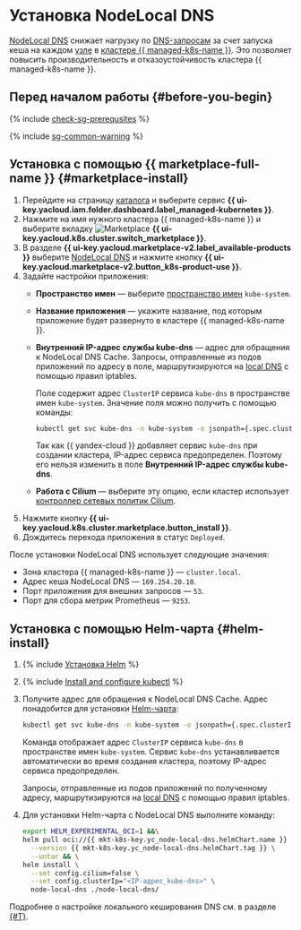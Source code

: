 # Установка NodeLocal DNS

[NodeLocal DNS](/marketplace/products/yc/node-local-dns) снижает нагрузку по [DNS-запросам](../../../glossary/dns.md) за счет запуска кеша на каждом [узле](../../concepts/index.md#node-group) в [кластере {{ managed-k8s-name }}](../../concepts/index.md#kubernetes-cluster). Это позволяет повысить производительность и отказоустойчивость кластера {{ managed-k8s-name }}.

## Перед началом работы {#before-you-begin}

{% include [check-sg-prerequsites](../../../_includes/managed-kubernetes/security-groups/check-sg-prerequsites-lvl3.md) %}

{% include [sg-common-warning](../../../_includes/managed-kubernetes/security-groups/sg-common-warning.md) %}

## Установка с помощью {{ marketplace-full-name }} {#marketplace-install}

1. Перейдите на страницу [каталога](../../../resource-manager/concepts/resources-hierarchy.md#folder) и выберите сервис **{{ ui-key.yacloud.iam.folder.dashboard.label_managed-kubernetes }}**.
1. Нажмите на имя нужного кластера {{ managed-k8s-name }} и выберите вкладку ![Marketplace](../../../_assets/console-icons/shopping-cart.svg) **{{ ui-key.yacloud.k8s.cluster.switch_marketplace }}**.
1. В разделе **{{ ui-key.yacloud.marketplace-v2.label_available-products }}** выберите [NodeLocal DNS](/marketplace/products/yc/node-local-dns) и нажмите кнопку **{{ ui-key.yacloud.marketplace-v2.button_k8s-product-use }}**.
1. Задайте настройки приложения:
   * **Пространство имен** — выберите [пространство имен](../../concepts/index.md#namespace) `kube-system`.
   * **Название приложения** — укажите название, под которым приложение будет развернуто в кластере {{ managed-k8s-name }}.
   * **Внутренний IP-адрес службы kube-dns** — адрес для обращения к NodeLocal DNS Cache. Запросы, отправленные из подов приложений по адресу в поле, маршрутизируются на [local DNS](https://github.com/kubernetes/enhancements/blob/master/keps/sig-network/1024-nodelocal-cache-dns/README.md#iptables-notrack) с помощью правил iptables.

      Поле содержит адрес `ClusterIP` сервиса `kube-dns` в пространстве имен `kube-system`. Значение поля можно получить с помощью команды:

      ```bash
      kubectl get svc kube-dns -n kube-system -o jsonpath={.spec.clusterIP}
      ```

      Так как {{ yandex-cloud }} добавляет сервис `kube-dns` при создании кластера, IP-адрес сервиса предопределен. Поэтому его нельзя изменить в поле **Внутренний IP-адрес службы kube-dns**.

   * **Работа с Cilium** — выберите эту опцию, если кластер использует [контроллер сетевых политик Cilium](../../concepts/network-policy.md#cilium).
1. Нажмите кнопку **{{ ui-key.yacloud.k8s.cluster.marketplace.button_install }}**.
1. Дождитесь перехода приложения в статус `Deployed`.

После установки NodeLocal DNS использует следующие значения:
* Зона кластера {{ managed-k8s-name }} — `cluster.local`.
* Адрес кеша NodeLocal DNS — `169.254.20.10`.
* Порт приложения для внешних запросов — `53`.
* Порт для сбора метрик Prometheus — `9253`.

## Установка с помощью Helm-чарта {#helm-install}

1. {% include [Установка Helm](../../../_includes/managed-kubernetes/helm-install.md) %}
1. {% include [Install and configure kubectl](../../../_includes/managed-kubernetes/kubectl-install.md) %}
1. Получите адрес для обращения к NodeLocal DNS Cache. Адрес понадобится для установки [Helm-чарта](https://helm.sh/docs/topics/charts/):

   ```bash
   kubectl get svc kube-dns -n kube-system -o jsonpath={.spec.clusterIP}
   ```

   Команда отображает адрес `ClusterIP` сервиса `kube-dns` в пространстве имен `kube-system`. Сервис `kube-dns` устанавливается автоматически во время создания кластера, поэтому IP-адрес сервиса предопределен.

   Запросы, отправленные из подов приложений по полученному адресу, маршрутизируются на [local DNS](https://github.com/kubernetes/enhancements/blob/master/keps/sig-network/1024-nodelocal-cache-dns/README.md#iptables-notrack) с помощью правил iptables.

1. Для установки Helm-чарта с NodeLocal DNS выполните команду:

   
   ```bash
   export HELM_EXPERIMENTAL_OCI=1 &&\
   helm pull oci://{{ mkt-k8s-key.yc_node-local-dns.helmChart.name }} \
     --version {{ mkt-k8s-key.yc_node-local-dns.helmChart.tag }} \
     --untar && \
   helm install \
     --set config.cilium=false \
     --set config.clusterIp="<IP-адрес_kube-dns>" \
     node-local-dns ./node-local-dns/
   ```


Подробнее о настройке локального кеширования DNS см. в разделе [{#T}](../../tutorials/node-local-dns.md).

